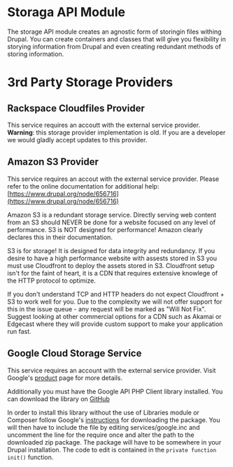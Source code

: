 Storaga API Module
================================================================================

The storage API module creates an agnostic form of storingin files withing
Drupal.  You can create containers and classes that will give you flexibility
in storying information from Drupal and even creating redundant methods of
storing information.


3rd Party Storage Providers
================================================================================

Rackspace Cloudfiles Provider
--------------------------------------------------------------------------------
This service requires an accoutt with the external service provider.
**Warning**: this storage provider implementation is old. If you are a developer
we would gladly accept updates to this provider.

Amazon S3 Provider
--------------------------------------------------------------------------------
This service requires an accout with the external service provider. Please refer
to the online documentation for additional help:
[https://www.drupal.org/node/656716](https://www.drupal.org/node/656716)

Amazon S3 is a redundant storage service. Directly serving web content from an 
S3 should NEVER be done for a website focused on any level of performance.  S3 
is NOT designed for performance! Amazon clearly declares this in their 
documentation.

S3 is for storage! It is designed for data integrity and redundancy.  If you
desire to have a high performance website with assests stored in S3 you must
use Cloudfront to deploy the assets stored in S3.  Cloudfront setup isn't for
the faint of heart, it is a CDN that requires extensive knowlege of the HTTP
protocol to optimize.

If you don't understand TCP and HTTP headers do not expect Cloudfront + S3 to
work well for you. Due to the complexity we will not offer support for this in
the issue queue - any request will be marked as "Will Not Fix".  Suggest
looking at other commercial options for a CDN such as Akamai or Edgecast where
they will provide custom support to make your application run fast.

Google Cloud Storage Service
--------------------------------------------------------------------------------
This service requires an account with the external service provider. Visit
Google's [product](https://cloud.google.com/storage/) page for more details.

Additionally you must have the Google API PHP Client library installed. You can
download the library on [GitHub](https://github.com/google/google-api-php-client)

In order to install this library without the use of Libraries module or Composer
follow Google's [instructions](https://github.com/google/google-api-php-client#download-the-release) for downloading the package.
You will then have to include the file by editing services/google.inc and uncomment
the line for the require once and alter the path to the downloaded zip package.
The package will have to be somewhere in your Drupal installation. The code to
edit is contained in the `private function init()` function. 


